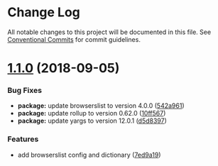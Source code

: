 # Change Log

All notable changes to this project will be documented in this file.
See [Conventional Commits](https://conventionalcommits.org) for commit guidelines.

<a name="1.1.0"></a>
# [1.1.0](https://github.com/psirenny/monorepo/tree/master/packages/tools/compare/@psirenny/tools@1.0.2...@psirenny/tools@1.1.0) (2018-09-05)


### Bug Fixes

* **package:** update browserslist to version 4.0.0 ([542a961](https://github.com/psirenny/monorepo/tree/master/packages/tools/commit/542a961))
* **package:** update rollup to version 0.62.0 ([10ff567](https://github.com/psirenny/monorepo/tree/master/packages/tools/commit/10ff567))
* **package:** update yargs to version 12.0.1 ([d5d8397](https://github.com/psirenny/monorepo/tree/master/packages/tools/commit/d5d8397))


### Features

* add browserslist config and dictionary ([7ed9a19](https://github.com/psirenny/monorepo/tree/master/packages/tools/commit/7ed9a19))
